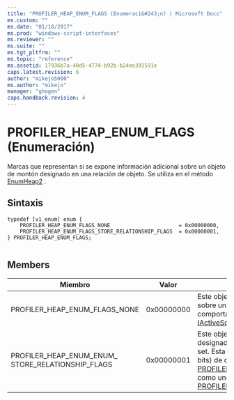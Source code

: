 ```yaml
---
title: "PROFILER_HEAP_ENUM_FLAGS (Enumeraci&#243;n) | Microsoft Docs"
ms.custom: ""
ms.date: "01/18/2017"
ms.prod: "windows-script-interfaces"
ms.reviewer: ""
ms.suite: ""
ms.tgt_pltfrm: ""
ms.topic: "reference"
ms.assetid: 17936b7a-40d5-4774-b92b-b24ee391591e
caps.latest.revision: 6
author: "mikejo5000"
ms.author: "mikejo"
manager: "ghogen"
caps.handback.revision: 4
---
```

# PROFILER_HEAP_ENUM_FLAGS (Enumeraci&#243;n)
Marcas que representan si se expone información adicional sobre un objeto de montón designado en una relación de objeto.  Se utiliza en el método [EnumHeap2](../../winscript/reference/iactivescriptprofilercontrol5-enumheap2-method.md) .  
  
## Sintaxis  
  
```  
typedef [v1_enum] enum {  
    PROFILER_HEAP_ENUM_FLAGS_NONE                      = 0x00000000,  
    PROFILER_HEAP_ENUM_FLAGS_STORE_RELATIONSHIP_FLAGS  = 0x00000001,  
} PROFILER_HEAP_ENUM_FLAGS;  
  
```  
  
## Members  
  
|Miembro|Valor|Descripción|  
|-------------|-----------|-----------------|  
|PROFILER\_HEAP\_ENUM\_FLAGS\_NONE|0x00000000|Este objeto de pila no expone la información adicional sobre una relación del objeto.  Este objeto de pila se comporta igual que [IActiveScriptProfilerControl3::HeapEnum](../../winscript/reference/iactivescriptprofilercontrol3-enumheap-method.md).|  
|PROFILER\_HEAP\_ENUM\_ENUM\_ STORE\_RELATIONSHIP\_FLAGS|0x00000001|Este objeto de pila expone información sobre si un objeto designado en una relación de objeto es un método get o set.  Esta información se almacenará en el alto 2 bytes \(16 bits\) de campo [PROFILER\_HEAP\_OBJECT\_RELATIONSHIP.relationshipInfo](../../winscript/reference/profiler-heap-object-relationship-structure.md) como uno de los valores de enumeración [PROFILER\_HEAP\_OBJECT\_RELATIONSHIP\_FLAGS](../../winscript/reference/profiler-heap-object-relationship-flags-enumeration.md) .|